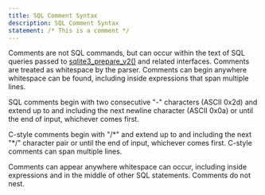 ```yaml
---
title: SQL Comment Syntax
description: SQL Comment Syntax
statement: /* This is a comment */
--- 
```


<!-- do-not-touch-svg-import: 'comment.svg' -->

Comments are not SQL commands, but can occur within the text of SQL
queries passed to <a href="https://www.sqlite.org/c3ref/prepare.html"
target="_blank">sqlite3_prepare_v2()</a> and related interfaces.
Comments are treated as whitespace by the parser. Comments can begin
anywhere whitespace can be found, including inside expressions that span
multiple lines.

SQL comments begin with two consecutive "-" characters (ASCII 0x2d) and
extend up to and including the next newline character (ASCII 0x0a) or
until the end of input, whichever comes first.

C-style comments begin with "/\*" and extend up to and including the
next "\*/" character pair or until the end of input, whichever comes
first. C-style comments can span multiple lines.

Comments can appear anywhere whitespace can occur, including inside
expressions and in the middle of other SQL statements. Comments do not
nest.
